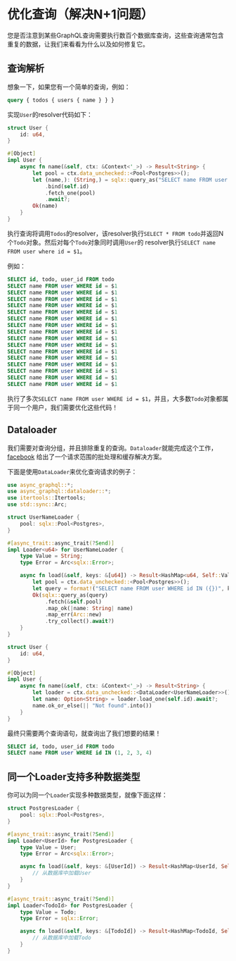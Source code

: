 # 优化查询（解决N+1问题）

您是否注意到某些GraphQL查询需要执行数百个数据库查询，这些查询通常包含重复的数据，让我们来看看为什么以及如何修复它。

## 查询解析

想象一下，如果您有一个简单的查询，例如：

```graphql
query { todos { users { name } } }
```

实现`User`的resolver代码如下：

```rust
struct User {
    id: u64,
}

#[Object]
impl User {
    async fn name(&self, ctx: &Context<'_>) -> Result<String> {
        let pool = ctx.data_unchecked::<Pool<Postgres>>();
        let (name,): (String,) = sqlx::query_as("SELECT name FROM user WHERE id = $1")
            .bind(self.id)
            .fetch_one(pool)
            .await?;
        Ok(name)
    }
}
```

执行查询将调用`Todos`的resolver，该resolver执行`SELECT * FROM todo`并返回N个`Todo`对象。然后对每个`Todo`对象同时调用`User`的
resolver执行`SELECT name FROM user where id = $1`。

例如：

```sql
SELECT id, todo, user_id FROM todo
SELECT name FROM user WHERE id = $1
SELECT name FROM user WHERE id = $1
SELECT name FROM user WHERE id = $1
SELECT name FROM user WHERE id = $1
SELECT name FROM user WHERE id = $1
SELECT name FROM user WHERE id = $1
SELECT name FROM user WHERE id = $1
SELECT name FROM user WHERE id = $1
SELECT name FROM user WHERE id = $1
SELECT name FROM user WHERE id = $1
SELECT name FROM user WHERE id = $1
SELECT name FROM user WHERE id = $1
SELECT name FROM user WHERE id = $1
SELECT name FROM user WHERE id = $1
SELECT name FROM user WHERE id = $1
SELECT name FROM user WHERE id = $1
```

执行了多次`SELECT name FROM user WHERE id = $1`，并且，大多数`Todo`对象都属于同一个用户，我们需要优化这些代码！

## Dataloader

我们需要对查询分组，并且排除重复的查询。`Dataloader`就能完成这个工作，[facebook](https://github.com/facebook/dataloader) 给出了一个请求范围的批处理和缓存解决方案。

下面是使用`DataLoader`来优化查询请求的例子：

```rust
use async_graphql::*;
use async_graphql::dataloader::*;
use itertools::Itertools;
use std::sync::Arc;

struct UserNameLoader {
    pool: sqlx::Pool<Postgres>,
}

#[async_trait::async_trait(?Send)]
impl Loader<u64> for UserNameLoader {
    type Value = String;
    type Error = Arc<sqlx::Error>;

    async fn load(&self, keys: &[u64]) -> Result<HashMap<u64, Self::Value>, Self::Error> {
        let pool = ctx.data_unchecked::<Pool<Postgres>>();
        let query = format!("SELECT name FROM user WHERE id IN ({})", keys.iter().join(","));
        Ok(sqlx::query_as(query)
            .fetch(&self.pool)
            .map_ok(|name: String| name)
            .map_err(Arc::new)
            .try_collect().await?)
    }
}

struct User {
    id: u64,
}

#[Object]
impl User {
    async fn name(&self, ctx: &Context<'_>) -> Result<String> {
        let loader = ctx.data_unchecked::<DataLoader<UserNameLoader>>();
        let name: Option<String> = loader.load_one(self.id).await?;
        name.ok_or_else(|| "Not found".into())
    }
}
```

最终只需要两个查询语句，就查询出了我们想要的结果！

```sql
SELECT id, todo, user_id FROM todo
SELECT name FROM user WHERE id IN (1, 2, 3, 4)
```

## 同一个Loader支持多种数据类型

你可以为同一个`Loader`实现多种数据类型，就像下面这样：

```rust
struct PostgresLoader {
    pool: sqlx::Pool<Postgres>,
}

#[async_trait::async_trait(?Send)]
impl Loader<UserId> for PostgresLoader {
    type Value = User;
    type Error = Arc<sqlx::Error>;

    async fn load(&self, keys: &[UserId]) -> Result<HashMap<UserId, Self::Value>, Self::Error> {
        // 从数据库中加载User
    }
}

#[async_trait::async_trait(?Send)]
impl Loader<TodoId> for PostgresLoader {
    type Value = Todo;
    type Error = sqlx::Error;

    async fn load(&self, keys: &[TodoId]) -> Result<HashMap<TodoId, Self::Value>, Self::Error> {
        // 从数据库中加载Todo
    }
}
```
